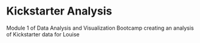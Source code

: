 # Kickstarter Analysis
Module 1 of Data Analysis and Visualization Bootcamp creating an analysis of Kickstarter data for Louise
